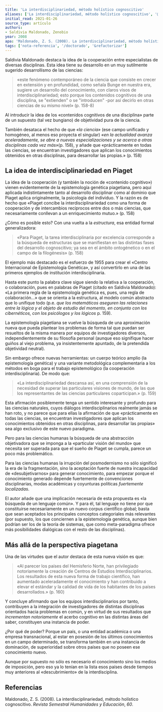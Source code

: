 ```yaml
---
title: 'La interdisciplinariedad, método holístico cognoscitivo'
aliases: ['La interdisciplinariedad, método holístico cognoscitivo', '@maldonado2008interdisciplinariedad']
initial_read: 2021-01-26
source_type: artículo
authors: 
- Saldivia Maldonado, Zenobio
year: 2008
apa: 'Maldonado, Z. S. (2008). La interdisciplinariedad, método holístico cognoscitivo. Revista Semestral Humanidades y Educación, 60.'
tags: ['nota-referencia', '/doctorado', '&refactorizar']
---
```


Saldivia Maldonado destaca la idea de la cooperación entre especialistas de diversas disciplinas. Esta idea tiene su desarrollo en un muy sutilmente sugerido desarrollismo de las ciencias:

>«este fenómeno contemporáneo de la ciencia que consiste en crecer en extensión y en profundidad, como señala Bunge en nuestra era, sugiere un desarrollo del conocimiento, con claros visos de interdisciplinariedad; esto porque los contenidos cognitivos de una disciplina, se "extienden" o se "introducen" -por así decirlo en otras ciencias de su mismo nivel» (p. 158-8)

Al introducir la idea de los «contenidos cognitivos de una disciplina» parte de un supuesto (tal vez bungiano) de objetividad pura de la ciencia.

También desataca el hecho de que *«la ciencia»* (ese campo unificado y homogéneo, al menos eso proyecta el singular) *«en la actualidad avanza aceleradamente, se abre a nuevas especializaciones y se acerca a otras disciplinas cada vez más»*(p. 158), y añade que «prácticamente en todas las ciencias, se encuentran investigadores que aplican los conocimientos obtenidos en otras disciplinas, para desarrollar las propias.» (p. 158)

## La idea de interdisciplinariedad en Piaget

La idea de la cooperación (y también la noción de «contenido cognitivo») vienen evidentemente de la epistemología genética piagetiana, pero aquí aplicada indistintamente tanto al desarrollo disciplinar como al dominio que Piaget aplica originalmente, la psicología del individuo. Y la razón es de hecho que «Piaget concibe la interdisciplinariedad como una forma de cooperación y de intercambios recíprocos entre dos o más ciencias, que necesariamente conllevan a un enriquecimiento mutuo.» (p. 158)

¿Cómo es posible esto? Con una vuelta a la *estructura*, esa entidad formal generalizadora:

>«Para Piaget, la tarea interdisciplinaria por excelencia corresponde a la búsqueda de estructuras que se manifiestan en las distintas fases del desarrollo cognoscitivo; ya sea en el ámbito ontogénetico o en el campo de la filogénesis» (p. 158)

El ejemplo más destacado es el esfuerzo de 1955 para crear el «Centro Internacional de Epistemología Genética», y así convertirlo en una de las primeros ejemplos de institución interdisciplinaria.

Hasta este punto la palabra clave sigue siendo la relativa a la cooperación, o colaboración, pues en palabras de Piaget (citado en Saldivia Maldonado): «La primera regla de la epistemología genética es, pues, una regla de colaboración...» que se orienta a la estructura, al modelo común abstracto que lo unifique todo (p.e. *que los matemáticos aseguren las relaciones entre la lógica y el objeto de estudio del momento, en conjunto con los cibernéticos, con los psicólogos y los lógicos* p. 159).

La epistemología piagetiana se vuelve la búsqueda de una aproximación nueva que pueda plantear los problemas de forma tal que puedan ser resueltos de la misma manera por equipos de investigadores diversos, independientemente de su filosofía personal (aunque eso signifique hacer guiños al viejo problema, ya insistentemente apuntado, de la pretendida objetividad neutral).

Sin embargo ofrece nuevas herramientas: un cuerpo teórico amplio (la epistemología genética) y una variante metodológica complementaria a los métodos en boga para el trabajo epistemológico (la cooperación interdisciplinaria). De modo que:

>«La interdisciplinariedad descansa así, en una comprensión de la necesidad de superar las particulares visiones de mundo, de las que los representantes de las ciencias particulares coparticipan.» (p. 159)

Esta afirmación posiblemente tenga un sentido interesante y profundo para las ciencias naturales, cuyos diálogos interdisciplinarios realmente jamás se han roto, y no parece que para ellas la afirmación de que «prácticamente en todas las ciencias, se encuentran investigadores que aplican los conocimientos obtenidos en otras disciplinas, para desarrollar las propias» sea algo exclusivo de este nuevo paradigma.

Pero para las ciencias humanas la búsqueda de una abstracción objetivadora que se imponga a la «particular visión del mundo» que necesita ser superada para que el sueño de Piaget se cumpla, parece un poco más problemático.

Para las ciencias humanas la irrupción del posmodernismo no sólo significó la era de la fragmentación, sino la aceptación fuerte de nuestra incapacidad de «desubjetivarnos» para generar conocimiento, para empezar porque el conocimiento generado depende fuertemente de convenciones disciplinarias, modas académicas y coyunturas políticas *fuertemente localizadas*.

El autor añade que una implicación necesaria de esta propuesta es  «la búsqueda de un lenguaje común». Y para él, tal lenguaje no tiene por que constituirse necesariamente en un nuevo corpus científico global; basta que sean aceptados los principales conceptos categoriales más relevantes (por supuesto, los que conciernen a la epistemología genética, aunque bien podrían ser los de la teoría de sistemas, que como meta-paradigma ofrece más posibilidades dialógicas con el resto de las disciplinas).

## Más allá de la perspectiva piagetana

Una de las virtudes que el autor destaca de esta nueva visión es que:

>«Al parecer los países del Hemisferio Norte, han privilegiado notoriamente la creación de Centros de Estudios Interdisciplinarios. Los resultados de esta nueva forma de trabajo científico, han aumentado aceleradamente el conocimiento y han contribuido a elevar el estándar y la calidad de vida de los habitantes de los países desarrollados.» (p. 160)

Y concluye afirmando que los equipos interdisciplinarios por tanto, contribuyen a la integración de investigadores de distintas disciplinas orientados hacia problemas en común, y en virtud de sus resultados que *incrementan notoriamente* el acerbo cognitivo en las distintas áreas del saber, constituyen una instancia de poder.

¿Por qué de poder? Porque un país, o una entidad académica o una empresa transnacional, al estar en posesión de los últimos conocimientos en un campo determinado, se transforma también en una instancia de dominación, de superioridad sobre otros países que no poseen ese conocimiento nuevo.

Aunque por supuesto no sólo es necesario el conocimiento sino los medios de imposición, pero eso ya lo tenían en la lista esos países desde tiempos muy anteriores al «descubrimiento» de la interdisciplina.

## Referencias

Maldonado, Z. S. (2008). La interdisciplinariedad, método holístico cognoscitivo. _Revista Semestral Humanidades y Educación_, _60_.